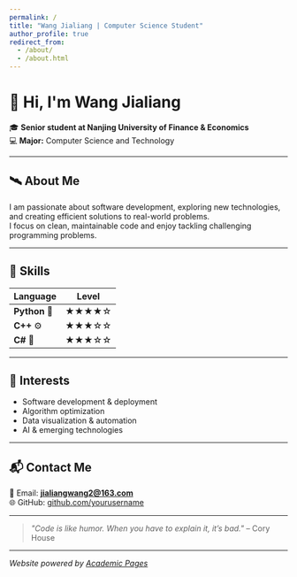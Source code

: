 ```yaml
---
permalink: /
title: "Wang Jialiang | Computer Science Student"
author_profile: true
redirect_from: 
  - /about/
  - /about.html
---
```


# 👋 Hi, I'm **Wang Jialiang**  
🎓 **Senior student at Nanjing University of Finance & Economics**  
💻 **Major:** Computer Science and Technology  

---

## 🛰️ About Me  
I am passionate about software development, exploring new technologies, and creating efficient solutions to real-world problems.  
I focus on clean, maintainable code and enjoy tackling challenging programming problems.  


---

## 🚀 Skills  
| Language  | Level |  
|-----------|-------|  
| **Python** 🐍 | ★★★★☆ |  
| **C++** ⚙️ | ★★★☆☆ |  
| **C#** 🎯 | ★★★☆☆ |  

---

## 🎯 Interests  
- Software development & deployment  
- Algorithm optimization  
- Data visualization & automation  
- AI & emerging technologies  

---

## 📬 Contact Me  
📧 Email: **[jialiangwang2@163.com](mailto:jialiangwang2@163.com)**  
🌐 GitHub: [github.com/yourusername](https://github.com/Hysonburg)  

---

> _"Code is like humor. When you have to explain it, it’s bad."_ – Cory House

---

*Website powered by [Academic Pages](https://github.com/academicpages/academicpages.github.io)*
